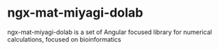 # ngx-mat-miyagi-dolab
ngx-mat-miyagi-dolab is a set of Angular focused library for numerical calculations, focused on bioinformatics  
